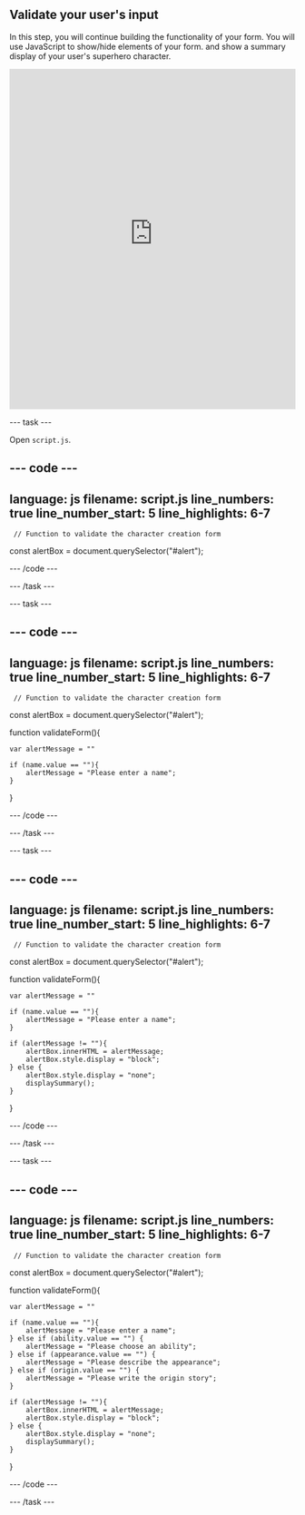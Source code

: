 ## Validate your user's input

In this step, you will continue building the functionality of your form. You will use JavaScript to show/hide elements of your form. and show a summary display of your user's superhero character. 
<iframe src="https://staging-editor.raspberrypi.org/en/embed/viewer/comic-character-step6" width="100%" height="600" frameborder="0" marginwidth="0" marginheight="0" allowfullscreen> </iframe>

--- task ---

Open `script.js`.


--- code ---
---
language: js
filename: script.js
line_numbers: true
line_number_start: 5
line_highlights: 6-7
---
     // Function to validate the character creation form 
const alertBox = document.querySelector("#alert");
    
--- /code ---

--- /task ---

--- task ---

--- code ---
---
language: js
filename: script.js
line_numbers: true
line_number_start: 5
line_highlights: 6-7
---
     // Function to validate the character creation form 
const alertBox = document.querySelector("#alert");

function validateForm(){

    var alertMessage = ""

    if (name.value == ""){
        alertMessage = "Please enter a name"; 
    }

}
    
--- /code ---

--- /task ---

--- task ---

--- code ---
---
language: js
filename: script.js
line_numbers: true
line_number_start: 5
line_highlights: 6-7
---
     // Function to validate the character creation form 
const alertBox = document.querySelector("#alert");

function validateForm(){

    var alertMessage = ""

    if (name.value == ""){
        alertMessage = "Please enter a name"; 
    }

    if (alertMessage != ""){
        alertBox.innerHTML = alertMessage;
        alertBox.style.display = "block";
    } else {
        alertBox.style.display = "none";
        displaySummary();
    }

}
    
--- /code ---

--- /task ---

--- task ---

--- code ---
---
language: js
filename: script.js
line_numbers: true
line_number_start: 5
line_highlights: 6-7
---
     // Function to validate the character creation form 
const alertBox = document.querySelector("#alert");

function validateForm(){

    var alertMessage = ""

    if (name.value == ""){
        alertMessage = "Please enter a name"; 
    } else if (ability.value == "") {
        alertMessage = "Please choose an ability";
    } else if (appearance.value == "") {
        alertMessage = "Please describe the appearance";
    } else if (origin.value == "") {
        alertMessage = "Please write the origin story";
    } 

    if (alertMessage != ""){
        alertBox.innerHTML = alertMessage;
        alertBox.style.display = "block";
    } else {
        alertBox.style.display = "none";
        displaySummary();
    }

}
    
--- /code ---

--- /task ---